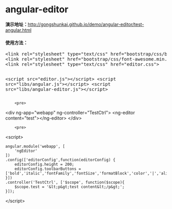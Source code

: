 # angular-editor

<strong>演示地址：</strong><a href="http://gongshunkai.github.io/demo/angular-editor/test-angular.html">http://gongshunkai.github.io/demo/angular-editor/test-angular.html</a>

<h4>使用方法：</h4>
		<pre>
&lt;link rel="stylesheet" type="text/css" href="bootstrap/css/bootstrap.min.css"&gt;
&lt;link rel="stylesheet" href="bootstrap/css/font-awesome.min.css"&gt;
&lt;link rel="stylesheet" type="text/css" href="editor.css"&gt;

&lt;script src="editor.js"&gt;&lt;/script&gt;
&lt;script src="libs/angular.js"&gt;&lt;/script&gt;
&lt;script src="libs/angular-editor.js"&gt;&lt;/script&gt;
		</pre>

		<pre>
&lt;div ng-app="webapp" ng-controller="TestCtrl"&gt;
	&lt;ng-editor content="test"&gt;&lt;/ng-editor&gt;
&lt;/div>
		</pre>

		<pre>
&lt;script&gt;

	angular.module('webapp', [
		'ngEditor'
	])
	.config(['editorConfig',function(editorConfig) {
		editorConfig.height = 200;
		editorConfig.toolbarButtons = ['bold','italic','fontFamily','fontSize','formatBlock','color','|','align','|','createLink','insertImage','|','fullScreen','codeView'];
	}])
	.controller('TestCtrl', ['$scope', function($scope){
		$scope.test = '&lt;p&gt;test content&lt;/p&gt;';
	}]);

&lt;/script&gt;
		</pre>